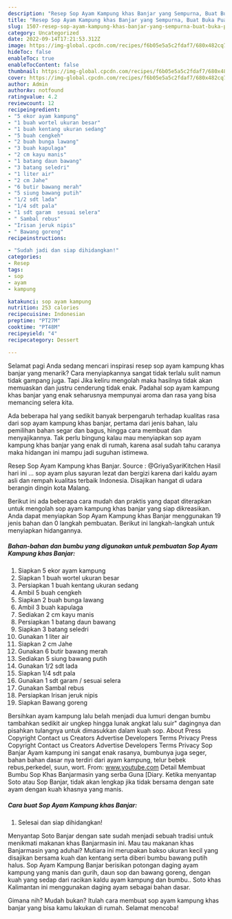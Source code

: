 ```yaml
---
description: "Resep Sop Ayam Kampung khas Banjar yang Sempurna, Buat Buka Puasa Lezat"
title: "Resep Sop Ayam Kampung khas Banjar yang Sempurna, Buat Buka Puasa Lezat"
slug: 1507-resep-sop-ayam-kampung-khas-banjar-yang-sempurna-buat-buka-puasa-lezat
category: Uncategorized
date: 2022-09-14T17:21:53.312Z
image: https://img-global.cpcdn.com/recipes/f6b05e5a5c2fdaf7/680x482cq70/sop-ayam-kampung-khas-banjar-foto-resep-utama.jpg
hideToc: false
enableToc: true
enableTocContent: false
thumbnail: https://img-global.cpcdn.com/recipes/f6b05e5a5c2fdaf7/680x482cq70/sop-ayam-kampung-khas-banjar-foto-resep-utama.jpg
cover: https://img-global.cpcdn.com/recipes/f6b05e5a5c2fdaf7/680x482cq70/sop-ayam-kampung-khas-banjar-foto-resep-utama.jpg
author: Admin
authorAv: notfound
ratingvalue: 4.2
reviewcount: 12
recipeingredient:
- "5 ekor ayam kampung"
- "1 buah wortel ukuran besar"
- "1 buah kentang ukuran sedang"
- "5 buah cengkeh"
- "2 buah bunga lawang"
- "3 buah kapulaga"
- "2 cm kayu manis"
- "1 batang daun bawang"
- "3 batang seledri"
- "1 liter air"
- "2 cm Jahe"
- "6 butir bawang merah"
- "5 siung bawang putih"
- "1/2 sdt lada"
- "1/4 sdt pala"
- "1 sdt garam  sesuai selera"
- " Sambal rebus"
- "Irisan jeruk nipis"
- " Bawang goreng"
recipeinstructions:

- "Sudah jadi dan siap dihidangkan!"
categories:
- Resep
tags:
- sop
- ayam
- kampung

katakunci: sop ayam kampung 
nutrition: 253 calories
recipecuisine: Indonesian
preptime: "PT27M"
cooktime: "PT48M"
recipeyield: "4"
recipecategory: Dessert

---
```



Selamat pagi Anda sedang mencari inspirasi resep sop ayam kampung khas banjar yang menarik? Cara menyiapkannya sangat tidak terlalu sulit namun tidak gampang juga. Tapi Jika keliru mengolah maka hasilnya tidak akan memuaskan dan justru cenderung tidak enak. Padahal sop ayam kampung khas banjar yang enak seharusnya mempunyai aroma dan rasa yang bisa memancing selera kita.


Ada beberapa hal yang sedikit banyak berpengaruh terhadap kualitas rasa dari sop ayam kampung khas banjar, pertama dari jenis bahan, lalu pemilihan bahan segar dan bagus, hingga cara membuat dan menyajikannya. Tak perlu bingung kalau mau menyiapkan sop ayam kampung khas banjar yang enak di rumah, karena asal sudah tahu caranya maka hidangan ini mampu jadi suguhan istimewa.

Resep Sop Ayam Kampung khas Banjar. Source : @GriyaSyariKitchen Hasil hari ini … sop ayam plus sayuran lezat dan bergizi karena dari kaldu ayam asli dan rempah kualitas terbaik Indonesia. Disajikan hangat di udara berangin dingin kota Malang.


Berikut ini ada beberapa cara mudah dan praktis yang dapat diterapkan untuk mengolah sop ayam kampung khas banjar yang siap dikreasikan. Anda dapat menyiapkan Sop Ayam Kampung khas Banjar menggunakan 19 jenis bahan dan 0 langkah pembuatan. Berikut ini langkah-langkah untuk menyiapkan hidangannya.

<!--inarticleads1-->

##### Bahan-bahan dan bumbu yang digunakan untuk pembuatan Sop Ayam Kampung khas Banjar:

1. Siapkan 5 ekor ayam kampung
1. Siapkan 1 buah wortel ukuran besar
1. Persiapkan 1 buah kentang ukuran sedang
1. Ambil 5 buah cengkeh
1. Siapkan 2 buah bunga lawang
1. Ambil 3 buah kapulaga
1. Sediakan 2 cm kayu manis
1. Persiapkan 1 batang daun bawang
1. Siapkan 3 batang seledri
1. Gunakan 1 liter air
1. Siapkan 2 cm Jahe
1. Gunakan 6 butir bawang merah
1. Sediakan 5 siung bawang putih
1. Gunakan 1/2 sdt lada
1. Siapkan 1/4 sdt pala
1. Gunakan 1 sdt garam / sesuai selera
1. Gunakan  Sambal rebus
1. Persiapkan Irisan jeruk nipis
1. Siapkan  Bawang goreng


Bersihkan ayam kampung lalu belah menjadi dua lumuri dengan bumbu tambahkan sedikit air ungkep hingga lunak angkat lalu suir&#34; dagingnya dan pisahkan tulangnya untuk dimasukkan dalam kuah sop. About Press Copyright Contact us Creators Advertise Developers Terms Privacy Press Copyright Contact us Creators Advertise Developers Terms Privacy Sop Banjar Ayam kampung ini sangat enak rasanya, bumbunya juga seger, bahan bahan dasar nya terdiri dari ayam kampung, telur bebek rebus,perkedel, suun, wort. From: www.youtube.com Detail Membuat Bumbu Sop Khas Banjarmasin yang serba Guna [Diary. Ketika menyantap Soto atau Sop Banjar, tidak akan lengkap jika tidak bersama dengan sate ayam dengan kuah khasnya yang manis. 

<!--inarticleads2-->

##### Cara buat Sop Ayam Kampung khas Banjar:


1. Selesai dan siap dihidangkan!

Menyantap Soto Banjar dengan sate sudah menjadi sebuah tradisi untuk menikmati makanan khas Banjarmasin ini. Mau tau makanan khas Banjarmasin yang aduhai? Mutiara ini merupakan bakso ukuran kecil yang disajikan bersama kuah dan kentang serta diberi bumbu bawang putih halus. Sop Ayam Kampung Banjar berisikan potongan daging ayam kampung yang manis dan gurih, daun sop dan bawang goreng, dengan kuah yang sedap dari racikan kaldu ayam kampung dan bumbu.. Soto khas Kalimantan ini menggunakan daging ayam sebagai bahan dasar. 

Gimana nih? Mudah bukan? Itulah cara membuat sop ayam kampung khas banjar yang bisa kamu lakukan di rumah. Selamat mencoba!
